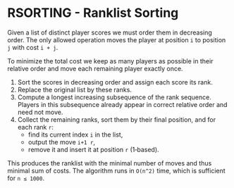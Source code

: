 # RSORTING - Ranklist Sorting

Given a list of distinct player scores we must order them in decreasing order.
The only allowed operation moves the player at position `i` to position `j`
with cost `i + j`.

To minimize the total cost we keep as many players as possible in their
relative order and move each remaining player exactly once.

1. Sort the scores in decreasing order and assign each score its rank.
2. Replace the original list by these ranks.
3. Compute a longest increasing subsequence of the rank sequence.  Players in
   this subsequence already appear in correct relative order and need not move.
4. Collect the remaining ranks, sort them by their final position, and for each
   rank `r`:
   - find its current index `i` in the list,
   - output the move `i+1 r`,
   - remove it and insert it at position `r` (1‑based).

This produces the ranklist with the minimal number of moves and thus minimal
sum of costs.  The algorithm runs in `O(n^2)` time, which is sufficient for
`n ≤ 1000`.
